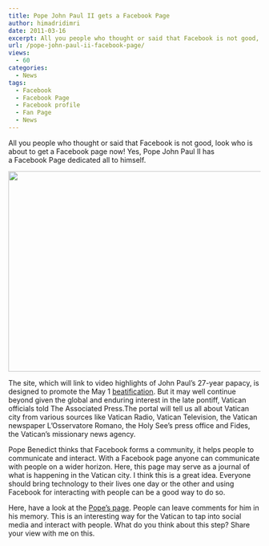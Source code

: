 ```yaml
---
title: Pope John Paul II gets a Facebook Page
author: himadridimri
date: 2011-03-16
excerpt: All you people who thought or said that Facebook is not good, look who is about to get a Facebook page now! Yes, Pope John Paul II will have a facebook page dedicated all to himself soon.
url: /pope-john-paul-ii-facebook-page/
views:
  - 60
categories:
  - News
tags:
  - Facebook
  - Facebook Page
  - Facebook profile
  - Fan Page
  - News
---
```

All you people who thought or said that Facebook is not good, look who is about to get a Facebook page now! Yes, Pope John Paul II has a Facebook Page dedicated all to himself.

[<img class="alignnone size-large wp-image-6215" src="http://cdn.devilsworkshop.org/files/2011/03/pope-johnpaul-600x400.jpg" alt="" width="600" height="400" />][1]

The site, which will link to video highlights of John Paul&#8217;s 27-year papacy, is designed to promote the May 1 <a href="http://en.wikipedia.org/wiki/Beatification" onclick="_gaq.push(['_trackEvent', 'outbound-article', 'http://en.wikipedia.org/wiki/Beatification', 'beatification']);" >beatification</a>. But it may well continue beyond given the global and enduring interest in the late pontiff, Vatican officials told The Associated Press.The portal will tell us all about Vatican city from various sources like Vatican Radio, Vatican Television, the Vatican newspaper L&#8217;Osservatore Romano, the Holy See&#8217;s press office and Fides, the Vatican&#8217;s missionary news agency.

Pope Benedict thinks that Facebook forms a community, it helps people to communicate and interact. With a Facebook page anyone can communicate with people on a wider horizon. Here, this page may serve as a journal of what is happening in the Vatican city. I think this is a great idea. Everyone should bring technology to their lives one day or the other and using Facebook for interacting with people can be a good way to do so.

Here, have a look at the <a href="http://www.facebook.com/vatican.johnpaul2" onclick="_gaq.push(['_trackEvent', 'outbound-article', 'http://www.facebook.com/vatican.johnpaul2', 'Pope&#8217;s page']);" >Pope&#8217;s page</a>. People can leave comments for him in his memory. This is an interesting way for the Vatican to tap into social media and interact with people. What do you think about this step? Share your view with me on this.

 [1]: http://cdn.devilsworkshop.org/files/2011/03/pope-johnpaul.jpg
